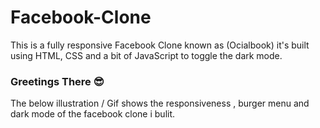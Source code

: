 # Facebook-Clone
This is a fully responsive Facebook Clone known as (Ocialbook) it's built using HTML, CSS and a bit of JavaScript to toggle the dark mode.

### Greetings There 😎 

The below illustration / Gif shows the responsiveness , burger menu and dark mode of the facebook clone i bulit.

